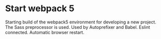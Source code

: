 # Start webpack 5
Starting build of the webpack5 environment for developing a new project. The Sass preprocessor is used. Used by Autoprefixer and Babel. Eslint connected. Automatic browser restart.